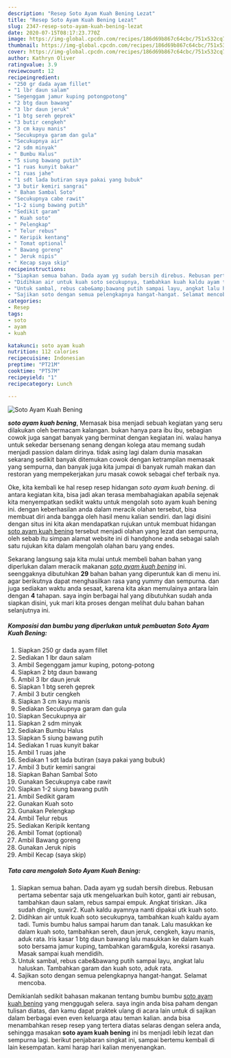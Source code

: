 ```yaml
---
description: "Resep Soto Ayam Kuah Bening Lezat"
title: "Resep Soto Ayam Kuah Bening Lezat"
slug: 2347-resep-soto-ayam-kuah-bening-lezat
date: 2020-07-15T08:17:23.770Z
image: https://img-global.cpcdn.com/recipes/186d69b867c64cbc/751x532cq70/soto-ayam-kuah-bening-foto-resep-utama.jpg
thumbnail: https://img-global.cpcdn.com/recipes/186d69b867c64cbc/751x532cq70/soto-ayam-kuah-bening-foto-resep-utama.jpg
cover: https://img-global.cpcdn.com/recipes/186d69b867c64cbc/751x532cq70/soto-ayam-kuah-bening-foto-resep-utama.jpg
author: Kathryn Oliver
ratingvalue: 3.9
reviewcount: 12
recipeingredient:
- "250 gr dada ayam fillet"
- "1 lbr daun salam"
- "Segenggam jamur kuping potongpotong"
- "2 btg daun bawang"
- "3 lbr daun jeruk"
- "1 btg sereh geprek"
- "3 butir cengkeh"
- "3 cm kayu manis"
- "Secukupnya garam dan gula"
- "Secukupnya air"
- "2 sdm minyak"
- " Bumbu Halus"
- "5 siung bawang putih"
- "1 ruas kunyit bakar"
- "1 ruas jahe"
- "1 sdt lada butiran saya pakai yang bubuk"
- "3 butir kemiri sangrai"
- " Bahan Sambal Soto"
- "Secukupnya cabe rawit"
- "1-2 siung bawang putih"
- "Sedikit garam"
- " Kuah soto"
- " Pelengkap"
- " Telur rebus"
- " Keripik kentang"
- " Tomat optional"
- " Bawang goreng"
- " Jeruk nipis"
- " Kecap saya skip"
recipeinstructions:
- "Siapkan semua bahan. Dada ayam yg sudah bersih direbus. Rebusan pertama sebentar saja utk mengeluarkan buih kotor, ganti air rebusan, tambahkan daun salam, rebus sampai empuk. Angkat tiriskan. Jika sudah dingin, suwir2. Kuah kaldu ayamnya nanti dipakai utk kuah soto."
- "Didihkan air untuk kuah soto secukupnya, tambahkan kuah kaldu ayam tadi. Tumis bumbu halus sampai harum dan tanak. Lalu masukkan ke dalam kuah soto, tambahkan sereh, daun jeruk, cengkeh, kayu manis, aduk rata. Iris kasar 1 btg daun bawang lalu masukkan ke dalam kuah soto bersama jamur kuping, tambahkan garam&amp;gula, koreksi rasanya. Masak sampai kuah mendidih."
- "Untuk sambal, rebus cabe&amp;bawang putih sampai layu, angkat lalu haluskan. Tambahkan garam dan kuah soto, aduk rata."
- "Sajikan soto dengan semua pelengkapnya hangat-hangat. Selamat mencoba."
categories:
- Resep
tags:
- soto
- ayam
- kuah

katakunci: soto ayam kuah 
nutrition: 112 calories
recipecuisine: Indonesian
preptime: "PT21M"
cooktime: "PT57M"
recipeyield: "1"
recipecategory: Lunch

---
```



![Soto Ayam Kuah Bening](https://img-global.cpcdn.com/recipes/186d69b867c64cbc/751x532cq70/soto-ayam-kuah-bening-foto-resep-utama.jpg)

<b><i>soto ayam kuah bening</i></b>, Memasak bisa menjadi sebuah kegiatan yang seru dilakukan oleh bermacam kalangan. bukan hanya para ibu ibu, sebagian cowok juga sangat banyak yang berminat dengan kegiatan ini. walau hanya untuk sekedar bersenang senang dengan kolega atau memang sudah menjadi passion dalam dirinya. tidak asing lagi dalam dunia masakan sekarang sedikit banyak ditemukan cowok dengan ketrampilan memasak yang sempurna, dan banyak juga kita jumpai di banyak rumah makan dan restoran yang mempekerjakan juru masak cowok sebagai chef terbaik nya.



Oke, kita kembali ke hal resep resep hidangan <i>soto ayam kuah bening</i>. di antara kegiatan kita, bisa jadi akan terasa membahagiakan apabila sejenak kita menyempatkan sedikit waktu untuk mengolah soto ayam kuah bening ini. dengan keberhasilan anda dalam meracik olahan tersebut, bisa membuat diri anda bangga oleh hasil menu kalian sendiri. dan lagi disini dengan situs ini kita akan mendapatkan rujukan untuk membuat hidangan <u>soto ayam kuah bening</u> tersebut menjadi olahan yang lezat dan sempurna, oleh sebab itu simpan alamat website ini di handphone anda sebagai salah satu rujukan kita dalam mengolah olahan baru yang endes.


Sekarang langsung saja kita mulai untuk membeli bahan bahan yang diperlukan dalam meracik makanan <u><i>soto ayam kuah bening</i></u> ini. seenggaknya dibutuhkan <b>29</b> bahan bahan yang diperuntuk kan di menu ini. agar berikutnya dapat menghasilkan rasa yang yummy dan sempurna. dan juga sediakan waktu anda sesaat, karena kita akan memulainya antara lain dengan <b>4</b> tahapan. saya ingin berbagai hal yang dibutuhkan sudah anda siapkan disini, yuk mari kita proses dengan melihat dulu bahan bahan selanjutnya ini.

<!--inarticleads1-->

##### Komposisi dan bumbu yang diperlukan untuk pembuatan Soto Ayam Kuah Bening:

1. Siapkan 250 gr dada ayam fillet
1. Sediakan 1 lbr daun salam
1. Ambil Segenggam jamur kuping, potong-potong
1. Siapkan 2 btg daun bawang
1. Ambil 3 lbr daun jeruk
1. Siapkan 1 btg sereh geprek
1. Ambil 3 butir cengkeh
1. Siapkan 3 cm kayu manis
1. Sediakan Secukupnya garam dan gula
1. Siapkan Secukupnya air
1. Siapkan 2 sdm minyak
1. Sediakan  Bumbu Halus
1. Siapkan 5 siung bawang putih
1. Sediakan 1 ruas kunyit bakar
1. Ambil 1 ruas jahe
1. Sediakan 1 sdt lada butiran (saya pakai yang bubuk)
1. Ambil 3 butir kemiri sangrai
1. Siapkan  Bahan Sambal Soto
1. Gunakan Secukupnya cabe rawit
1. Siapkan 1-2 siung bawang putih
1. Ambil Sedikit garam
1. Gunakan  Kuah soto
1. Gunakan  Pelengkap
1. Ambil  Telur rebus
1. Sediakan  Keripik kentang
1. Ambil  Tomat (optional)
1. Ambil  Bawang goreng
1. Gunakan  Jeruk nipis
1. Ambil  Kecap (saya skip)




<!--inarticleads2-->

##### Tata cara mengolah Soto Ayam Kuah Bening:

1. Siapkan semua bahan. Dada ayam yg sudah bersih direbus. Rebusan pertama sebentar saja utk mengeluarkan buih kotor, ganti air rebusan, tambahkan daun salam, rebus sampai empuk. Angkat tiriskan. Jika sudah dingin, suwir2. Kuah kaldu ayamnya nanti dipakai utk kuah soto.
1. Didihkan air untuk kuah soto secukupnya, tambahkan kuah kaldu ayam tadi. Tumis bumbu halus sampai harum dan tanak. Lalu masukkan ke dalam kuah soto, tambahkan sereh, daun jeruk, cengkeh, kayu manis, aduk rata. Iris kasar 1 btg daun bawang lalu masukkan ke dalam kuah soto bersama jamur kuping, tambahkan garam&amp;gula, koreksi rasanya. Masak sampai kuah mendidih.
1. Untuk sambal, rebus cabe&amp;bawang putih sampai layu, angkat lalu haluskan. Tambahkan garam dan kuah soto, aduk rata.
1. Sajikan soto dengan semua pelengkapnya hangat-hangat. Selamat mencoba.




Demikianlah sedikit bahasan makanan tentang bumbu bumbu <u>soto ayam kuah bening</u> yang menggugah selera. saya ingin anda bisa paham dengan tulisan diatas, dan kamu dapat praktek ulang di acara lain untuk di sajikan dalam berbagai even even keluarga atau teman kalian. anda bisa menambahkan resep resep yang tertera diatas selaras dengan selera anda, sehingga masakan <b>soto ayam kuah bening</b> ini bs menjadi lebih lezat dan sempurna lagi. berikut penjabaran singkat ini, sampai bertemu kembali di lain kesempatan. kami harap hari kalian menyenangkan.
